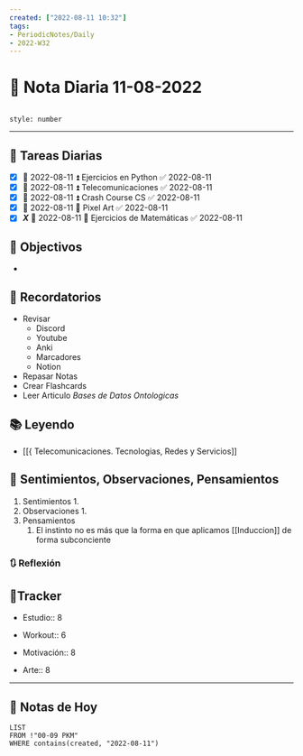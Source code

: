 ```yaml
---
created: ["2022-08-11 10:32"]
tags:
- PeriodicNotes/Daily
- 2022-W32
---
```


# 📅 Nota Diaria 11-08-2022
```toc

style: number

```

---
## 🔷 Tareas Diarias
- [x] 📅 2022-08-11 ⏫ Ejercicios en Python ✅ 2022-08-11
- [x] 📅 2022-08-11 ⏫ Telecomunicaciones ✅ 2022-08-11
- [x] 📅 2022-08-11 ⏫ Crash Course CS ✅ 2022-08-11
- [x] 📅 2022-08-11 🔼 Pixel Art ✅ 2022-08-11
- [x] ***X*** 📅 2022-08-11 🔽 Ejercicios de Matemáticas ✅ 2022-08-11

## 🎯 Objectivos
- 
## 📕 Recordatorios
- Revisar
	- Discord
	- Youtube
	- Anki
	- Marcadores
	- Notion
- Repasar Notas
- Crear Flashcards
- Leer Articulo *Bases de Datos Ontologicas*

## 📚 Leyendo
- [[{ Telecomunicaciones. Tecnologias, Redes y Servicios]]
## 💬 Sentimientos, Observaciones, Pensamientos 
1. Sentimientos
	1. 
2. Observaciones
	1. 
3. Pensamientos
	1. El instinto no es más que la forma en que aplicamos [[Induccion]] de forma subconciente
### 🔃 Reflexión

## 🔷Tracker

- Estudio:: 8

- Workout:: 6

- Motivación:: 8

- Arte:: 8
---

## 📅 Notas de Hoy
```dataview
LIST 
FROM !"00-09 PKM" 
WHERE contains(created, "2022-08-11")
```